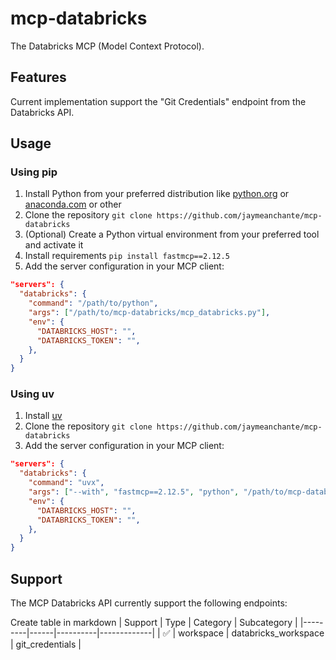 # mcp-databricks
The Databricks MCP (Model Context Protocol).

## Features
Current implementation support the "Git Credentials" endpoint from the Databricks API.

## Usage

### Using pip

1. Install Python from your preferred distribution like [python.org](https://www.python.org/downloads/) or [anaconda.com](https://www.anaconda.com/download) or other
2. Clone the repository `git clone https://github.com/jaymeanchante/mcp-databricks`
3. (Optional) Create a Python virtual environment from your preferred tool and activate it
3. Install requirements `pip install fastmcp==2.12.5`
4. Add the server configuration in your MCP client:
```json
"servers": {
  "databricks": {
    "command": "/path/to/python",
    "args": ["/path/to/mcp-databricks/mcp_databricks.py"],
    "env": {
      "DATABRICKS_HOST": "",
      "DATABRICKS_TOKEN": "",
    },
  }
}
```

### Using uv
1. Install [uv](https://docs.astral.sh/uv/getting-started/installation/)
2. Clone the repository `git clone https://github.com/jaymeanchante/mcp-databricks`
3. Add the server configuration in your MCP client:
```json
"servers": {
  "databricks": {
    "command": "uvx",
    "args": ["--with", "fastmcp==2.12.5", "python", "/path/to/mcp-databricks/mcp_databricks.py"],
    "env": {
      "DATABRICKS_HOST": "",
      "DATABRICKS_TOKEN": "",
    },
  }
}
```

## Support
The MCP Databricks API currently support the following endpoints:

Create table in markdown
| Support | Type | Category | Subcategory |
|---------|------|----------|-------------|
|   ✅   | workspace | databricks_workspace | git_credentials |
